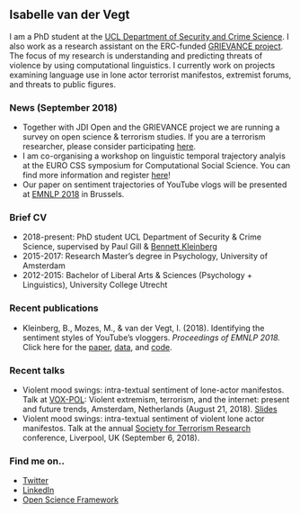 ## Isabelle van der Vegt

I am a PhD student at the [UCL Department of Security and Crime Science](http://www.ucl.ac.uk/jill-dando-institute). I also work as a research assistant on the ERC-funded [GRIEVANCE project](grievance-erc.com). The focus of my research is understanding and predicting threats of violence by using computational linguistics. I currently work on projects examining language use in lone actor terrorist manifestos, extremist forums, and threats to public figures.

### News (September 2018)
- Together with JDI Open and the GRIEVANCE project we are running a survey on open science & terrorism studies. If you are a terrorism researcher, please consider participating [here](tinyurl.com/openterror).
- I am co-organising a workshop on linguistic temporal trajectory analyis at the EURO CSS symposium for Computational Social Science. You can find more information and register [here](http://symposium.computationalsocialscience.eu/2018/#call)!
- Our paper on sentiment trajectories of YouTube vlogs will be presented at [EMNLP 2018](http://emnlp2018.org/) in Brussels. 

### Brief CV 
- 2018-present: PhD student UCL Department of Security & Crime Science, supervised by Paul Gill & [Bennett Kleinberg](bkleinberg.net) 
- 2015-2017: Research Master’s degree in Psychology, University of Amsterdam 
- 2012-2015: Bachelor of Liberal Arts & Sciences (Psychology + Linguistics), University College Utrecht 

### Recent publications
- Kleinberg, B., Mozes, M., & van der Vegt, I. (2018). Identifying the sentiment styles of YouTube’s vloggers. _Proceedings of EMNLP 2018._ Click here for the [paper](https://arxiv.org/abs/1808.09722), [data](https://github.com/ben-aaron188/narrative_structures), and [code](https://github.com/ben-aaron188/naive_context_sentiment).

### Recent talks
- Violent mood swings: intra-textual sentiment of lone-actor manifestos. Talk at [VOX-POL](voxpol.eu): Violent extremism, terrorism, and the internet: present and future trends, Amsterdam, Netherlands (August 21, 2018). [Slides](https://osf.io/me7bz/)
- Violent mood swings: intra-textual sentiment of violent lone actor manifestos. Talk at the annual [Society for Terrorism Research](https://www.societyforterrorismresearch.org/) conference, Liverpool, UK (September 6, 2018). 

### Find me on..
- [Twitter](twitter.com/isabellevdv)
- [LinkedIn](https://www.linkedin.com/in/isabellevdv/)
- [Open Science Framework](https://osf.io/ubrz6/)


